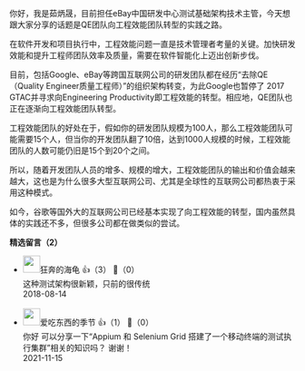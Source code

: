 你好，我是茹炳晟，目前担任eBay中国研发中心测试基础架构技术主管，今天想跟大家分享的话题是QE团队向工程效能团队转型的实践之路。

在软件开发和项目执行中，工程效能问题一直是技术管理者考量的关键。加快研发效能和提升工程师团队效率及质量，需要在软件智能化上迈出创新步伐。

目前，包括Google、eBay等跨国互联网公司的研发团队都在经历“去除QE（Quality Engineer质量工程师）”的组织架构转变，为此Google也暂停了 2017 GTAC并寻求向Engineering Productivity即工程效能的转型。相应地，QE团队也正在逐渐向工程效能团队转型。

工程效能团队的好处在于，假如你的研发团队规模为100人，那么工程效能团队可能需要15个人，但当你的开发团队翻了10倍，达到1000人规模的时候，工程效能团队的人数可能仍旧是15个到20个之间。

所以，随着开发团队人员的增多、规模的增大，工程效能团队的输出和价值会越来越大，这也是为什么很多大型互联网公司、尤其是全球性的互联网公司都热衷于采用这种模式。

如今，谷歌等国外大的互联网公司已经基本实现了向工程效能的转型，国内虽然具体的实践还不多，但很多公司都在做类似的尝试。
<div><strong>精选留言（2）</strong></div><ul>
<li><img src="https://static001.geekbang.org/account/avatar/00/10/99/e6/f3500090.jpg" width="30px"><span>狂奔的海龟</span> 👍（3） 💬（0）<div>这种测试架构很新颖，只前的很传统</div>2018-08-14</li><br/><li><img src="https://static001.geekbang.org/account/avatar/00/15/50/0c/643a3e07.jpg" width="30px"><span>爱吃东西的季节</span> 👍（1） 💬（0）<div>你好 可以分享一下“Appium 和 Selenium Grid 搭建了一个移动终端的测试执行集群”相关的知识吗？ 谢谢！</div>2021-11-15</li><br/>
</ul>